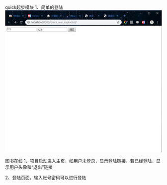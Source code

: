 
quick起步模块
1、简单的登陆
![Image text](https://github.com/nidexiaobuding/java-web-dev/blob/master/11.jpg)




图书在线
1、项目启动进入主页，如用户未登录，显示登陆链接，若已经登陆，显示用户头像和“退出”链接

2、登陆页面，输入账号密码可以进行登陆

